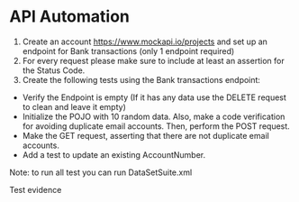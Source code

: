 # API Automation

1. Create an account https://www.mockapi.io/projects and set up an endpoint for Bank transactions (only 1 endpoint required)
2. For every request please make sure to include at least an assertion for the Status Code.
3. Create the following tests using the Bank transactions endpoint:
- Verify the Endpoint is empty (If it has any data use the DELETE request to clean and leave it empty)
- Initialize the POJO with 10 random data. Also, make a code verification for avoiding duplicate email accounts. Then, perform the POST request.
- Make the GET request, asserting that there are not duplicate email accounts.
- Add a test to update an existing AccountNumber.

Note: to run all test you can run DataSetSuite.xml

Test evidence

